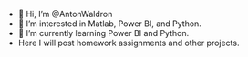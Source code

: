 - 👋 Hi, I’m @AntonWaldron
- 👀 I’m interested in Matlab, Power BI, and Python.
- 🌱 I’m currently learning Power BI and Python.
- Here I will post homework assignments and other projects. 

<!---
AntonShouldBeSleeping/Sleeping is a ✨ special ✨ repository because its `README.md` (this file) appears on your GitHub profile.
You can click the Preview link to take a look at your changes.
--->
